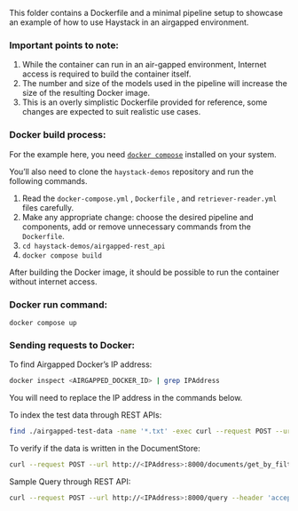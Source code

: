 This folder contains a Dockerfile and a minimal pipeline setup to showcase an example of how to use Haystack in an airgapped environment.

### Important points to note:

1. While the container can run in an air-gapped environment, Internet access is required to build the container itself.
2. The number and size of the models used in the pipeline will increase the size of the resulting Docker image.
3. This is an overly simplistic Dockerfile provided for reference, some changes are expected to suit realistic use cases.

### Docker build process:

For the example here, you need [`docker compose`](https://docs.docker.com/compose/install/) installed on your system.

You’ll also need to clone the `haystack-demos` repository and run the following commands.

1. Read the `docker-compose.yml` , `Dockerfile` , and `retriever-reader.yml` files carefully.
2. Make any appropriate change: choose the desired pipeline and components, add or remove unnecessary commands from the `Dockerfile`.
3. `cd haystack-demos/airgapped-rest_api`
4. `docker compose build`

After building the Docker image, it should be possible to run the container without internet access.

### Docker run command:

`docker compose up`

### Sending requests to Docker:

To find Airgapped Docker’s IP address:

```bash
docker inspect <AIRGAPPED_DOCKER_ID> | grep IPAddress
```

You will need to replace the IP address in the commands below.

To index the test data through REST APIs:

```bash
find ./airgapped-test-data -name '*.txt' -exec curl --request POST --url http://<IPAddress>:8000/file-upload --header 'accept: application/json' --header 'content-type: multipart/form-data' --form files="@{}" --form meta=null \;
```

To verify if the data is written in the DocumentStore:

```bash
curl --request POST --url http://<IPAddress>:8000/documents/get_by_filters --header 'accept: application/json' --header 'content-type: application/json' --data '{"filters": {}}'
```

Sample Query through REST API:
```bash
curl --request POST --url http://<IPAddress>:8000/query --header 'accept: application/json' --header 'content-type: application/json' --data '{"query": "what is my name?"}' 
```